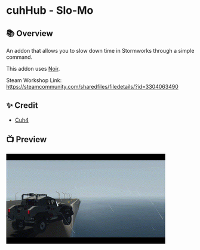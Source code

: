 # cuhHub - Slo-Mo

## 📚 Overview
An addon that allows you to slow down time in Stormworks through a simple command.

This addon uses [Noir](https://github.com/cuhHub/Noir).

Steam Workshop Link: https://steamcommunity.com/sharedfiles/filedetails/?id=3304063490

## ✨ Credit
- [Cuh4](https://github.com/Cuh4)

## 📺 Preview
![Addon Preview](imgs/1.gif)
